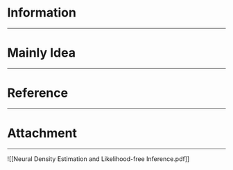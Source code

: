 # Information
---


# Mainly Idea
---


# Reference
---


# Attachment
---
![[Neural Density Estimation and Likelihood-free Inference.pdf]]